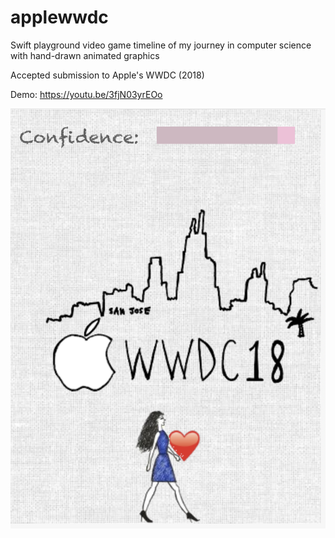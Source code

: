 # applewwdc

Swift playground video game timeline of my journey in computer science with hand-drawn animated graphics

Accepted submission to Apple's WWDC (2018) 

Demo: https://youtu.be/3fjN03yrEOo

![Screenshot](https://github.com/grxcezhxng/applewwdc/blob/master/Screenshots/destination.png)
